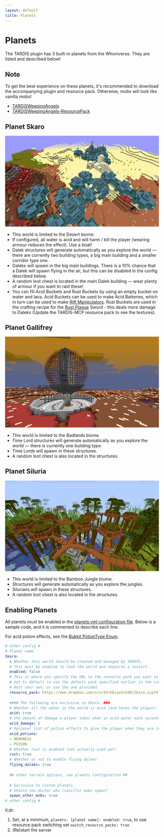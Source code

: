 ```yaml
---
layout: default
title: Planets
---
```


# Planets

The TARDIS plugin has 3 built-in planets from the Whoniverse. They are listed and described below!

## Note

To get the best experience on these planets, it's recommended to download the accompanying plugin and resource pack. Otherwise, mobs will look like vanilla mobs!

- [TARDISWeepingAngels](http://tardisjenkins.duckdns.org:8080/job/TARDISWeepingAngels/lastSuccessfulBuild/)
- [TARDISWeepingAngels-ResourcePack](https://github.com/eccentricdevotion/TARDISWeepingAngels-Resource-Pack)

## Planet Skaro

![planet skaro](images/docs/skaro.jpg)

- This world is limited to the Desert biome.
- If configured, all water is acid and will harm / kill the player (wearing armour reduces the effect). Use a boat!
- Dalek structures will generate automatically as you explore the world — there are currently two building types, a big main building and a smaller corridor type one.
- Daleks will spawn in the big main buildings. There is a 10% chance that a Dalek will spawn flying in the air, but this can be disabled in the config described below.
- A random loot chest is located in the main Dalek building — wear plenty of armour if you want to raid these!
- You can fill Acid Buckets and Rust Buckets by using an empty bucket on water and lava. Acid Buckets can be used to make Acid Batteries, which in turn can be used to make [Rift Manipulators](rift-manipulator.html). Rust Buckets are used in the crafting recipe for the [Rust Plague](http://tardis.wikia.com/wiki/Rust_plague) Sword - this deals more damage to Daleks (Update the TARDIS-MCP resource pack to see the textures).

## Planet Gallifrey

![planet gallifrey](images/docs/gallifrey.jpg)

- This world is limited to the Badlands biome.
- Time Lord structures will generate automatically as you explore the world — there is currently one building type.
- Time Lords will spawn in these structures.
- A random loot chest is also located in the structures.

## Planet Siluria

![planet siluria](images/docs/siluria.jpg)

- This world is limited to the Bamboo Jungle biome.
- Structures will generate automatically as you explore the jungles.
- Silurians will spawn in these structures.
- A random loot chest is also located in the structures.

## Enabling Planets

All planets must be enabled in the [planets.yml configuration file](configuration-planets). Below is a sample code, and it is commented to describe each line.

For acid potion effects, see the [Bukkit PotionType Enum](https://hub.spigotmc.org/javadocs/bukkit/org/bukkit/potion/PotionType.html).

```yaml
# other config #
# Planet name
Skaro:
  # Whether this world should be created and managed by TARDIS.
  # This must be enabled to load the world and requires a restart.
  enabled: false
  # This is where you specify the URL to the resource pack you want to switch to when entering the world.
  # Set to default to use the default pack specified earlier in the config.
  # Host your own, or use the one provided.
  resource_pack: https://www.dropbox.com/s/nr93rhbiyw2s5d0/Skaro.zip?dl=1

  #### The following are exclusive to Skaro. ###
  # Whether all the water in the world is acid (and harms the player).
  acid: true
  # the amount of damage a player takes when in acid water each second.
  acid_damage: 5
  # Optional list of potion effects to give the player when they are in acid water.
  acid_potions:
  - WEAKNESS
  - POISON
  # Whether rust is enabled (not actually used yet).
  rust: true
  # Whether or not to enable flying daleks
  flying_daleks: true

  ## other terrain options, see planets configuration ##

  # Exclusive to custom planets.
  # Should non-doctor who (vanilla) mobs spawn?
  spawn_other_mobs: true
# other config #
```
tl;dr:

1. Set, at a minimum, `planets: [planet name]: enabled: true`, to use resource pack switching set `switch_resource_packs: true`
2. (Re)start the server
